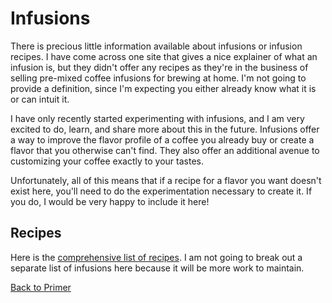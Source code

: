 # Infusions
There is precious little information available about infusions or infusion recipes. I have come across one site that gives a nice explainer of what an infusion is, but they didn't offer any recipes as they're in the business of selling pre-mixed coffee infusions for brewing at home. I'm not going to provide a definition, since I'm expecting you either already know what it is or can intuit it.

I have only recently started experimenting with infusions, and I am very excited to do, learn, and share more about this in the future. Infusions offer a way to improve the flavor profile of a coffee you already buy or create a flavor that you otherwise can't find. They also offer an additional avenue to customizing your coffee exactly to your tastes.

Unfortunately, all of this means that if a recipe for a flavor you want doesn't exist here, you'll need to do the experimentation necessary to create it. If you do, I would be very happy to include it here!

## Recipes
Here is the [comprehensive list of recipes](https://github.com/c-d-smith/cold-brew-coffee/tree/master/recipes). I am not going to break out a separate list of infusions here because it will be more work to maintain.

[Back to Primer](https://github.com/c-d-smith/cold-brew-coffee/blob/master/primer/README.md)

